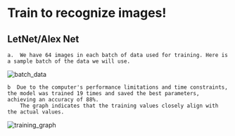 #  Train to recognize images! 

## LetNet/Alex Net
    a.  We have 64 images in each batch of data used for training. Here is a sample batch of the data we will use.

![batch_data](https://github.com/user-attachments/assets/ae1f5165-f9b2-4d00-a1e4-862357f85cc1)


    b  Due to the computer's performance limitations and time constraints, the model was trained 19 times and saved the best parameters, achieving an accuracy of 88%. 
        The graph indicates that the training values closely align with the actual values.

![training_graph](https://github.com/user-attachments/assets/bf9a61a7-9f7e-4b50-802b-2b60077ee5d6)

